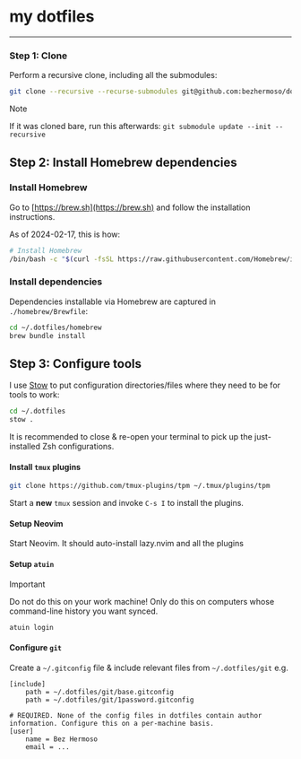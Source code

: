 # my dotfiles
---

### Step 1: Clone

Perform a recursive clone, including all the submodules:

```sh
git clone --recursive --recurse-submodules git@github.com:bezhermoso/dotfiles.git ~/.dotfiles
```

> [!NOTE]
> If it was cloned bare, run this afterwards: `git submodule update --init --recursive`

## Step 2: Install Homebrew dependencies

### Install Homebrew

Go to [https://brew.sh](https://brew.sh) and follow the installation instructions.

As of 2024-02-17, this is how:

```sh
# Install Homebrew
/bin/bash -c "$(curl -fsSL https://raw.githubusercontent.com/Homebrew/install/HEAD/install.sh)"
```

### Install dependencies

Dependencies installable via Homebrew are captured in `./homebrew/Brewfile`:

```sh
cd ~/.dotfiles/homebrew
brew bundle install
```

## Step 3: Configure tools

I use [Stow](https://www.gnu.org/software/stow/) to put configuration directories/files where they need to be for tools to work:

```sh
cd ~/.dotfiles
stow .
```

It is recommended to close & re-open your terminal to pick up the just-installed Zsh configurations.

#### Install `tmux` plugins

```sh
git clone https://github.com/tmux-plugins/tpm ~/.tmux/plugins/tpm
```

Start a **new** `tmux` session and invoke `C-s I` to install the plugins.

#### Setup Neovim

Start Neovim. It should auto-install lazy.nvim and all the plugins

#### Setup `atuin`

> [!IMPORTANT]
> Do not do this on your work machine! Only do this on computers whose command-line history you want synced.

```sh
atuin login
```

#### Configure `git`

Create a `~/.gitconfig` file & include relevant files from `~/.dotfiles/git` e.g.

```gitconfig
[include]
    path = ~/.dotfiles/git/base.gitconfig
    path = ~/.dotfiles/git/1password.gitconfig

# REQUIRED. None of the config files in dotfiles contain author information. Configure this on a per-machine basis.
[user]
	name = Bez Hermoso
	email = ...
```

